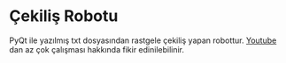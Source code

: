 # Çekiliş Robotu
PyQt ile yazılmış txt dosyasından rastgele çekiliş yapan robottur.
[Youtube](https://youtu.be/iptqq3D0wg4) dan az çok çalışması hakkında fikir edinilebilinir.
